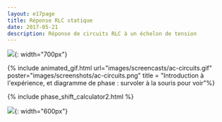 ```yaml
---
layout: e17page
title: Réponse RLC statique
date: 2017-05-21
description: Réponse de circuits RLC à un échelon de tension
---
```


![](images/schematics/ac-circuits.svg){: width="700px"}

{% include animated_gif.html url="images/screencasts/ac-circuits.gif" poster="images/screenshots/ac-circuits.png"  title = "Introduction à l'expérience, et diagramme de phase : survoler à la souris pour voir"%}

{% include phase_shift_calculator2.html %}


![](images/photographs/ac-circuits.jpg){: width="600px"}


